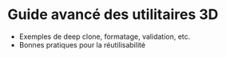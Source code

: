 # Guide avancé des utilitaires 3D

- Exemples de deep clone, formatage, validation, etc.
- Bonnes pratiques pour la réutilisabilité
